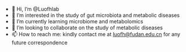 - 👋 Hi, I’m @Luofhlab
- 👀 I’m interested in the study of gut microbiota and metabolic diseases
- 🌱 I’m currently learning microbiome and metabolomics
- 💞️ I’m looking to collaborate on the study of metabolic diseases
- 📫 How to reach me: kindly contact me at luofh@fudan.edu.cn for any future correspondence
